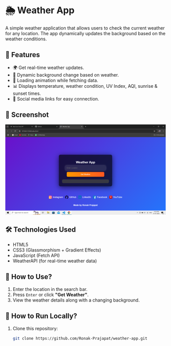 # 🌦 Weather App

A simple weather application that allows users to check the current weather for any location. The app dynamically updates the background based on the weather conditions.

## 🚀 Features
- 🌍 Get real-time weather updates.
- 🎨 Dynamic background change based on weather.
- 🔄 Loading animation while fetching data.
- 📊 Displays temperature, weather condition, UV Index, AQI, sunrise & sunset times.
- 🔗 Social media links for easy connection.

## 📸 Screenshot
![Weather App Preview](https://github.com/Ronak-Prajapat/Weather-app/blob/main/Screenshot%20(35).png?raw=true) 

## 🛠️ Technologies Used
- HTML5
- CSS3 (Glassmorphism + Gradient Effects)
- JavaScript (Fetch API)
- WeatherAPI (for real-time weather data)

## 🎯 How to Use?
1. Enter the location in the search bar.
2. Press `Enter` or click **"Get Weather"**.
3. View the weather details along with a changing background.

## 📝 How to Run Locally?
1. Clone this repository:
   ```sh
   git clone https://github.com/Ronak-Prajapat/weather-app.git
